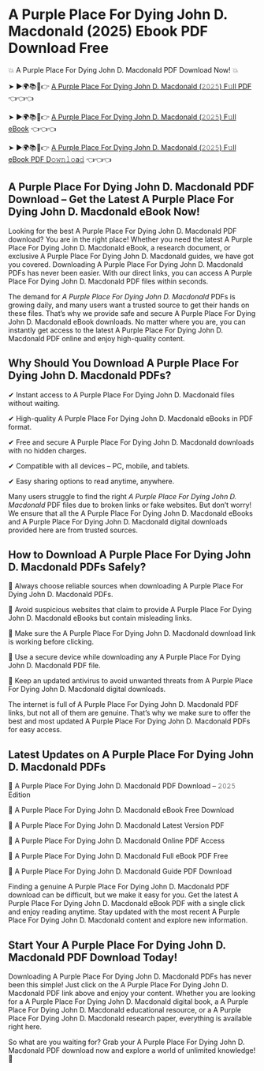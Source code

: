 # A Purple Place For Dying John D. Macdonald (2025) Ebook PDF Download Free

💥 A Purple Place For Dying John D. Macdonald PDF Download Now! 💥

➤ ►🌍📚📱👉 [A Purple Place For Dying John D. Macdonald (𝟸𝟶𝟸𝟻) F𝚞ll PDF](https://getpdf.xyz/a-purple-place-for-dying-john-d.-macdonald) 👈👈👈


➤ ►🌍📚📱👉 [A Purple Place For Dying John D. Macdonald (𝟸𝟶𝟸𝟻) F𝚞ll eBook](https://getpdf.xyz/a-purple-place-for-dying-john-d.-macdonald) 👈👈👈


➤ ►🌍📚📱👉 [A Purple Place For Dying John D. Macdonald (𝟸𝟶𝟸𝟻) F𝚞ll eBook PDF D𝚘𝚠𝚗𝚕𝚘a𝚍](https://getpdf.xyz/a-purple-place-for-dying-john-d.-macdonald) 👈👈👈


## A Purple Place For Dying John D. Macdonald PDF Download – Get the Latest A Purple Place For Dying John D. Macdonald eBook Now!

Looking for the best A Purple Place For Dying John D. Macdonald PDF download? You are in the right place! Whether you need the latest A Purple Place For Dying John D. Macdonald eBook, a research document, or exclusive A Purple Place For Dying John D. Macdonald guides, we have got you covered. Downloading A Purple Place For Dying John D. Macdonald PDFs has never been easier. With our direct links, you can access A Purple Place For Dying John D. Macdonald PDF files within seconds.

The demand for *A Purple Place For Dying John D. Macdonald* PDFs is growing daily, and many users want a trusted source to get their hands on these files. That’s why we provide safe and secure A Purple Place For Dying John D. Macdonald eBook downloads. No matter where you are, you can instantly get access to the latest A Purple Place For Dying John D. Macdonald PDF online and enjoy high-quality content.

## Why Should You Download A Purple Place For Dying John D. Macdonald PDFs?

✔ Instant access to A Purple Place For Dying John D. Macdonald files without waiting.

✔ High-quality A Purple Place For Dying John D. Macdonald eBooks in PDF format.

✔ Free and secure A Purple Place For Dying John D. Macdonald downloads with no hidden charges.

✔ Compatible with all devices – PC, mobile, and tablets.

✔ Easy sharing options to read anytime, anywhere.

Many users struggle to find the right *A Purple Place For Dying John D. Macdonald* PDF files due to broken links or fake websites. But don’t worry! We ensure that all the A Purple Place For Dying John D. Macdonald eBooks and A Purple Place For Dying John D. Macdonald digital downloads provided here are from trusted sources.

## How to Download A Purple Place For Dying John D. Macdonald PDFs Safely?

📌 Always choose reliable sources when downloading A Purple Place For Dying John D. Macdonald PDFs.

📌 Avoid suspicious websites that claim to provide A Purple Place For Dying John D. Macdonald eBooks but contain misleading links.

📌 Make sure the A Purple Place For Dying John D. Macdonald download link is working before clicking.

📌 Use a secure device while downloading any A Purple Place For Dying John D. Macdonald PDF file.

📌 Keep an updated antivirus to avoid unwanted threats from A Purple Place For Dying John D. Macdonald digital downloads.

The internet is full of A Purple Place For Dying John D. Macdonald PDF links, but not all of them are genuine. That’s why we make sure to offer the best and most updated A Purple Place For Dying John D. Macdonald PDFs for easy access.

## Latest Updates on A Purple Place For Dying John D. Macdonald PDFs

🔹 A Purple Place For Dying John D. Macdonald PDF Download – 𝟸𝟶𝟸𝟻 Edition

🔹 A Purple Place For Dying John D. Macdonald eBook Free Download

🔹 A Purple Place For Dying John D. Macdonald Latest Version PDF

🔹 A Purple Place For Dying John D. Macdonald Online PDF Access

🔹 A Purple Place For Dying John D. Macdonald Full eBook PDF Free

🔹 A Purple Place For Dying John D. Macdonald Guide PDF Download

Finding a genuine A Purple Place For Dying John D. Macdonald PDF download can be difficult, but we make it easy for you. Get the latest A Purple Place For Dying John D. Macdonald eBook PDF with a single click and enjoy reading anytime. Stay updated with the most recent A Purple Place For Dying John D. Macdonald content and explore new information.

## Start Your A Purple Place For Dying John D. Macdonald PDF Download Today!

Downloading A Purple Place For Dying John D. Macdonald PDFs has never been this simple! Just click on the A Purple Place For Dying John D. Macdonald PDF link above and enjoy your content. Whether you are looking for a A Purple Place For Dying John D. Macdonald digital book, a A Purple Place For Dying John D. Macdonald educational resource, or a A Purple Place For Dying John D. Macdonald research paper, everything is available right here.

So what are you waiting for? Grab your A Purple Place For Dying John D. Macdonald PDF download now and explore a world of unlimited knowledge! 🚀